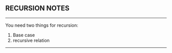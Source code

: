 ## RECURSION NOTES

---

You need two things for recursion:

1. Base case
2. recursive relation

---
